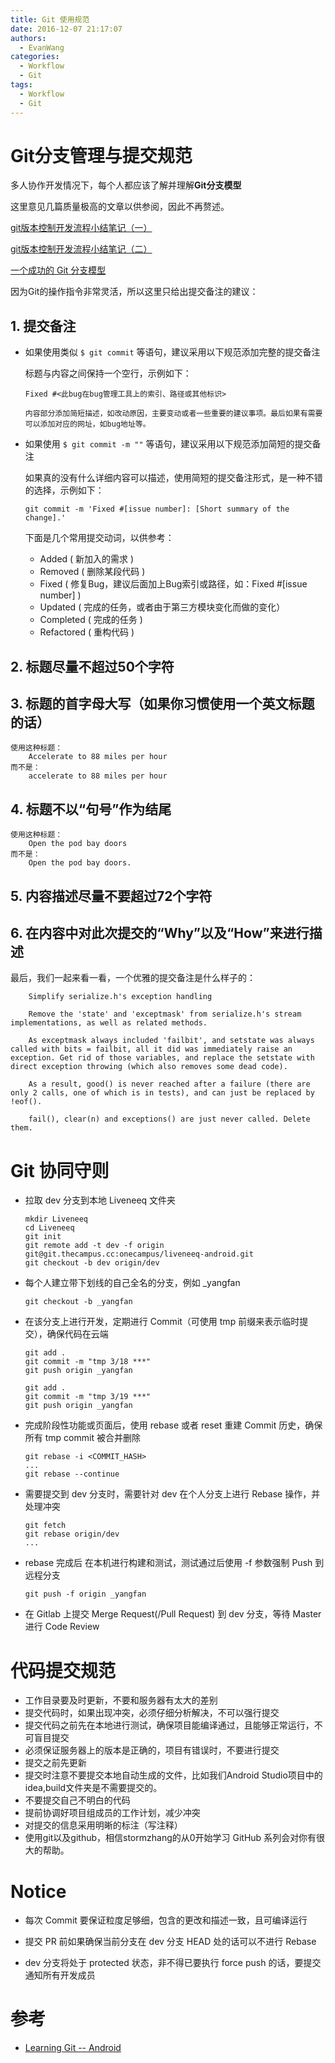 ```yaml
---
title: Git 使用规范
date: 2016-12-07 21:17:07
authors:
  - EvanWang
categories:
  - Workflow
  - Git
tags:
  - Workflow
  - Git
---
```


# Git分支管理与提交规范

多人协作开发情况下，每个人都应该了解并理解**Git分支模型**

这里意见几篇质量极高的文章以供参阅，因此不再赘述。

[git版本控制开发流程小结笔记（一）](http://my.oschina.net/nyankosama/blog/270546?fromerr=0Byh13go)

[git版本控制开发流程小结笔记（二）](http://my.oschina.net/nyankosama/blog/270581)

[一个成功的 Git 分支模型](http://www.oschina.net/translate/a-successful-git-branching-model)


因为Git的操作指令非常灵活，所以这里只给出提交备注的建议：

## 1. 提交备注

- 如果使用类似 `$ git commit` 等语句，建议采用以下规范添加完整的提交备注

  标题与内容之间保持一个空行，示例如下：

      Fixed #<此bug在bug管理工具上的索引、路径或其他标识>

      内容部分添加简短描述，如改动原因，主要变动或者一些重要的建议事项。最后如果有需要可以添加对应的网址，如bug地址等。

- 如果使用 `$ git commit -m ""` 等语句，建议采用以下规范添加简短的提交备注

  如果真的没有什么详细内容可以描述，使用简短的提交备注形式，是一种不错的选择，示例如下：

      git commit -m 'Fixed #[issue number]: [Short summary of the change].'

  下面是几个常用提交动词，以供参考：

  - Added ( 新加入的需求 )
  - Removed ( 删除某段代码 )
  - Fixed ( 修复Bug，建议后面加上Bug索引或路径，如：Fixed #[issue number] )
  - Updated ( 完成的任务，或者由于第三方模块变化而做的变化）
  - Completed ( 完成的任务 )
  - Refactored ( 重构代码 )

## 2. 标题尽量不超过50个字符

## 3. 标题的首字母大写（如果你习惯使用一个英文标题的话）

    使用这种标题：
        Accelerate to 88 miles per hour
    而不是：
        accelerate to 88 miles per hour

## 4. 标题不以“句号”作为结尾

    使用这种标题：
        Open the pod bay doors
    而不是：
        Open the pod bay doors.

## 5. 内容描述尽量不要超过72个字符

## 6. 在内容中对此次提交的“Why”以及“How”来进行描述

最后，我们一起来看一看，一个优雅的提交备注是什么样子的：

```text
    Simplify serialize.h's exception handling

    Remove the 'state' and 'exceptmask' from serialize.h's stream implementations, as well as related methods.

    As exceptmask always included 'failbit', and setstate was always called with bits = failbit, all it did was immediately raise an exception. Get rid of those variables, and replace the setstate with direct exception throwing (which also removes some dead code).

    As a result, good() is never reached after a failure (there are only 2 calls, one of which is in tests), and can just be replaced by !eof().

    fail(), clear(n) and exceptions() are just never called. Delete them.
```

# Git 协同守则

- 拉取 dev 分支到本地 Liveneeq 文件夹

  ```shell
  mkdir Liveneeq
  cd Liveneeq
  git init
  git remote add -t dev -f origin git@git.thecampus.cc:onecampus/liveneeq-android.git
  git checkout -b dev origin/dev
  ```
<!-- more -->

- 每个人建立带下划线的自己全名的分支，例如 _yangfan

  ```shell
  git checkout -b _yangfan
  ```

- 在该分支上进行开发，定期进行 Commit（可使用 tmp 前缀来表示临时提交），确保代码在云端

  ```shell
  git add .
  git commit -m "tmp 3/18 ***"
  git push origin _yangfan

  git add .
  git commit -m "tmp 3/19 ***"
  git push origin _yangfan
  ```

- 完成阶段性功能或页面后，使用 rebase 或者 reset 重建 Commit 历史，确保所有 tmp commit 被合并删除

  ```shell
  git rebase -i <COMMIT_HASH>
  ...
  git rebase --continue
  ```

- 需要提交到 dev 分支时，需要针对 dev 在个人分支上进行 Rebase 操作，并处理冲突

  ```shell
  git fetch
  git rebase origin/dev
  ...
  ```

- rebase 完成后 在本机进行构建和测试，测试通过后使用 -f 参数强制 Push 到远程分支
  ```shell
  git push -f origin _yangfan
  ```

- 在 Gitlab 上提交 Merge Request(/Pull Request) 到 dev 分支，等待 Master 进行 Code Review

# 代码提交规范

- 工作目录要及时更新，不要和服务器有太大的差别
- 提交代码时，如果出现冲突，必须仔细分析解决，不可以强行提交
- 提交代码之前先在本地进行测试，确保项目能编译通过，且能够正常运行，不可盲目提交
- 必须保证服务器上的版本是正确的，项目有错误时，不要进行提交
- 提交之前先更新
- 提交时注意不要提交本地自动生成的文件，比如我们Android Studio项目中的 idea,build文件夹是不需要提交的。
- 不要提交自己不明白的代码
- 提前协调好项目组成员的工作计划，减少冲突
- 对提交的信息采用明晰的标注（写注释）
- 使用git以及github，相信stormzhang的从0开始学习 GitHub 系列会对你有很大的帮助。

# Notice

- 每次 Commit 要保证粒度足够细，包含的更改和描述一致，且可编译运行

- 提交 PR 前如果确保当前分支在 dev 分支 HEAD 处的话可以不进行 Rebase

- dev 分支将处于 protected 状态，非不得已要执行 force push 的话，要提交通知所有开发成员

# 参考

- [Learning Git -- Android](https://source.android.com/source/git-resources.html)